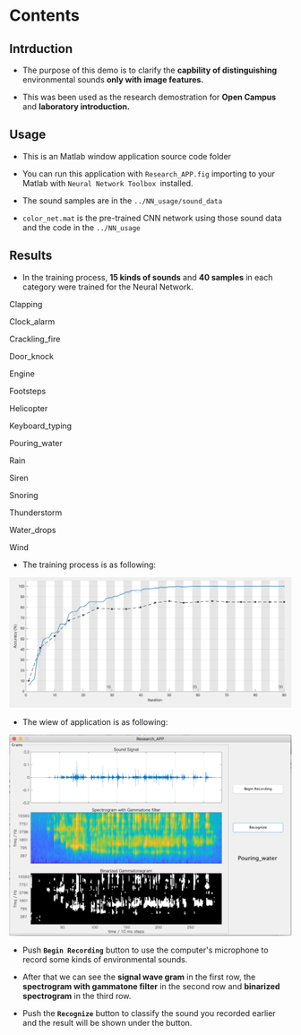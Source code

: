 # Contents #

## Intrduction

* The purpose of this demo is to clarify the **capbility of distinguishing** environmental sounds **only with image features.**

* This was been used as the research demostration for **Open Campus** and **laboratory introduction.**

## Usage 

* This is an Matlab window application source code folder  

* You can run this application with `Research_APP.fig` importing to your Matlab with `Neural Network Toolbox `installed.

* The sound samples are in the `../NN_usage/sound_data`

* `color_net.mat` is the pre-trained CNN network using those sound data and the code in the `../NN_usage`

## Results

* In the training process, **15 kinds of sounds** and **40 samples** in each category were trained for the Neural Network. 

>
Clapping
>
Clock_alarm
>
Crackling_fire
>
Door_knock
>
Engine
>
Footsteps
>
Helicopter
>
Keyboard_typing
>
Pouring_water
>
Rain
>
Siren
>
Snoring
>
Thunderstorm
>
Water_drops
>
Wind

* The training process is as following:

![1](1.jpg)

* The wiew of application is as following:

![2](2.jpg)

* Push **`Begin Recording`** button to use the computer's microphone to record some kinds of environmental sounds.

* After that we can see the **signal wave gram** in the first row, the **spectrogram with gammatone filter** in the second row and **binarized spectrogram** in the third row.

* Push the **`Recognize`** button to classify the sound you  recorded earlier and the result will be shown under the button.
